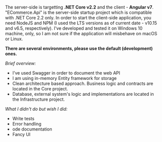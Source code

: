The server-side is targetting __.NET Core v2.2__ and the client - __Angular v7__.
"ECommerce.Api" is the server-side startup project which is compatible with .NET Core 2.2 only.
In order to start the client-side application, you need NodeJS and NPM (I used the LTS versions as of current date - v10.15 and v6.5, respectively).
I've developed and tested it on Windows 10 machine, only, so I am not sure if the application will misbehave on macOS or Linux.

__There are several environments, please use the default (development) ones.__

_Brief overview:_
* I've used Swagger in order to document the web API
* I am using in-memory Entity framework for storage
* Clean architecture based approach. Business logic and contracts are located in the Core project.
* Database, external system's logic and implementations are located in the Infrastructure project.


_What I didn't do but wish I did:_
* Write tests
* Error handling
* ode documentation
* Fancy UI

